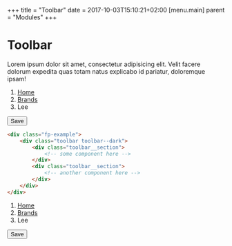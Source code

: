 +++
title = "Toolbar"
date = 2017-10-03T15:10:21+02:00
[menu.main]
parent = "Modules"
+++
# Toolbar

Lorem ipsum dolor sit amet, consectetur adipisicing elit. Velit facere dolorum expedita quas totam natus explicabo id pariatur, doloremque ipsam!

<div class="fp-example">
	<div class="toolbar">
		<div class="toolbar__section">
			<ol class="breadcrumb">
				<li class="breadcrumb__item">
					<a href="#" class="breadcrumb__link">Home</a>
				</li>
				<li class="breadcrumb__item">
					<a href="#" class="breadcrumb__link">Brands</a>
				</li>
				<li class="breadcrumb__item">Lee</li>
			</ol>
		</div>
		<div class="toolbar__section">
			<button class="button button--primary" type="submit">Save</button>
		</div>
	</div>
</div>


```html
<div class="fp-example">
	<div class="toolbar toolbar--dark">
		<div class="toolbar__section">
			<!-- some component here -->
		</div>
		<div class="toolbar__section">
			<!-- another component here -->
		</div>
	</div>
</div>
```

<div class="fp-example">
	<div class="toolbar toolbar--dark">
		<div class="toolbar__section">
			<ol class="breadcrumb breadcrumb--light">
				<li class="breadcrumb__item">
					<a href="#" class="breadcrumb__link">Home</a>
				</li>
				<li class="breadcrumb__item">
					<a href="#" class="breadcrumb__link">Brands</a>
				</li>
				<li class="breadcrumb__item">Lee</li>
			</ol>
		</div>
		<div class="toolbar__section">
			<button class="button button--primary" type="submit">Save</button>
		</div>
	</div>
</div>
